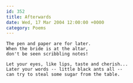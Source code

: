 ```yaml
---
id: 352
title: Afterwards
date: Wed, 17 Mar 2004 12:00:00 +0000
category: Poems
---
```


    The pen and paper are for later.  
    When the bride is at the altar,  
    don't be seen scribbling notes!

    Let your eyes, like lips, taste and cherish...  
    Later your words -- little black ants all --  
    can try to steal some sugar from the table.


